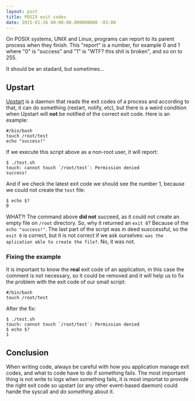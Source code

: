 ```yaml
---
layout: post
title: POSIX exit codes
date: 2015-01-26 00:00:00.000000000 -03:00
---
```

On POSIX systems, UNIX and Linux, programs can report to its parent process when they finish. This "report" is a number, for example 0 and 1 where "0" is "success" and "1" is "WTF? this shit is broken", and so on to 255.

It should be an stadard, but sometimes... 

## Upstart

[Upstart](http://upstart.ubuntu.com/) is a daemon that reads the exit codes of a process and according to that, it can do something (restart, notify, etc), but there is a weird condition when Upstart will **not** be notified of the correct exit code. Here is an example:

```
#/bin/bash
touch /root/test
echo "success!"
```

If we execute this script above as a non-root user, it will report:

```
$ ./test.sh
touch: cannot touch `/root/test`: Permission denied
success!
```

And if we check the latest exit code we should see the number 1, because we could not create the `test` file:

```
$ echo $?
0
```

WHAT?! The command above **did not** succeed, as it could not create an empty file on `/root` directory. So, why it returned an `exit 0`? Because of the `echo "success!"`. The last part of the script was in deed susccessful, so the `exit 0` is correct, but it is not correct if we ask ourselves: `was the aplication able to create the file?`. No, it was not.

### Fixing the example

It is important to know the **real** exit code of an application, in this case the comment is not necessary, so it could be removed and it will help us to fix the problem with the exit code of our small script:

```
#/bin/bash
touch /root/test
```

After the fix:

```
$ ./test.sh
touch: cannot touch `/root/test`: Permission denied
$ echo $?
1
```

## Conclusion
When writing code, always be careful with how you application manage exit codes, and what to code have to do if something fails. The most important thing is not write to logs when something fails, it is most importat to provide the right exit code so upstart (or any other event-based daemon) could hande the syscall and _do something_ about it.
